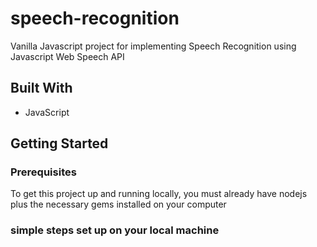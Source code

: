 # speech-recognition
Vanilla Javascript project for implementing Speech Recognition using Javascript Web Speech API

## Built With
<ul>
<li>JavaScript</li>
</ul>

## Getting Started
### Prerequisites
To get this project up and running locally, you must already have nodejs plus the necessary gems installed on your computer
### simple steps set up on your local machine
